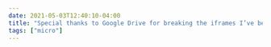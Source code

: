 ```yaml
---
date: 2021-05-03T12:40:10-04:00
title: "Special thanks to Google Drive for breaking the iframes I’ve been using to set up annotation-enabled readings in Canvas this semester... during the week that students are reviewing readings for their final papers. Really appreciate it."
tags: ["micro"]
---
```

